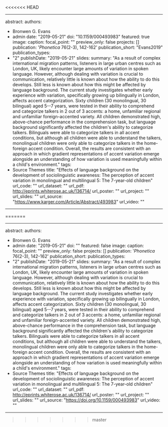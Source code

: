 <<<<<<< HEAD

---
abstract:
authors:
- Bronwen G. Evans
- admin
date: "2019-05-21"
doi: "10.1159/000493983"
featured: true
image:
  caption: 
  focal_point: ""
  preview_only: false
projects: []
publication: '*Phonetica* 76(2-3), 142-162'
publication_short: "Evans2019"
publication_types:
- "2"
publishDate: "2019-05-21"
slides: 
summary: "As a result of complex international migration patterns, listeners in large urban centres such as London, UK, likely encounter large amounts of variation in spoken language. However, although dealing with variation is crucial to communication, relatively little is known about how the ability to do this develops. Still less is known about how this might be affected by language background. The current study investigates whether early experience with variation, specifically growing up bilingually in London, affects accent categorization. Sixty children (30 monolingual, 30 bilingual) aged 5--7 years, were tested in their ability to comprehend and categorize talkers in 2 out of 3 accents: a home, unfamiliar regional and unfamiliar foreign-accented variety. All children demonstrated high, above-chance performance in the comprehension task, but language background significantly affected the children's ability to categorize talkers. Bilinguals were able to categorize talkers in all accent conditions, but although all children were able to understand the talkers, monolingual children were only able to categorize talkers in the home-foreign accent condition. Overall, the results are consistent with an approach in which gradient representations of accent variation emerge alongside an understanding of how variation is used meaningfully within a child's environment."
tags:
- Source Themes
title: "Effects of language background on the development of sociolinguistic awareness: The perception of accent variation in monolingual and multilingual 5: The 7-year-old children"
url_code: ""
url_dataset: ""
url_pdf: http://eprints.whiterose.ac.uk/136714/
url_poster: ""
url_project: ""
url_slides: ""
url_source: "https://www.karger.com/Article/Abstract/493983"
url_video: ""
---

=======

---
abstract:
authors:
- Bronwen G. Evans
- admin
date: "2019-05-21"
doi: ""
featured: false
image:
  caption: 
  focal_point: ""
  preview_only: false
projects: []
publication: '*Phonetica* 76(2-3), 142-162'
publication_short:
publication_types:
- "2"
publishDate: "2019-05-21"
slides: 
summary: "As a result of complex international migration patterns, listeners in large urban centres such as London, UK, likely encounter large amounts of variation in spoken language. However, although dealing with variation is crucial to communication, relatively little is known about how the ability to do this develops. Still less is known about how this might be affected by language background. The current study investigates whether early experience with variation, specifically growing up bilingually in London, affects accent categorization. Sixty children (30 monolingual, 30 bilingual) aged 5--7 years, were tested in their ability to comprehend and categorize talkers in 2 out of 3 accents: a home, unfamiliar regional and unfamiliar foreign-accented variety. All children demonstrated high, above-chance performance in the comprehension task, but language background significantly affected the children's ability to categorize talkers. Bilinguals were able to categorize talkers in all accent conditions, but although all children were able to understand the talkers, monolingual children were only able to categorize talkers in the home-foreign accent condition. Overall, the results are consistent with an approach in which gradient representations of accent variation emerge alongside an understanding of how variation is used meaningfully within a child's environment."
tags:
- Source Themes
title: "Effects of language background on the development of sociolinguistic awareness: The perception of accent variation in monolingual and multilingual 5: The 7-year-old children"
url_code: ""
url_dataset: ""
url_pdf: http://eprints.whiterose.ac.uk/136714/
url_poster: ""
url_project: ""
url_slides: ""
url_source: "https://doi.org/10.1159/000493983"
url_video: ""
---

>>>>>>> master
